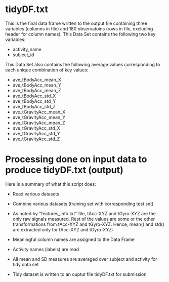 tidyDF.txt
==========

This is the final data frame written to the output file containing three variables (columns in file) and 180 observatoins (rows in file, excluding header for column names).
This Data Set contains the following two key variables:
- activity_name  
- subject_id  
  
This Data Set also contains the following average values corresponding to each unique combination of key values:
- ave_tBodyAcc_mean_X
- ave_tBodyAcc_mean_Y
- ave_tBodyAcc_mean_Z
- ave_tBodyAcc_std_X
- ave_tBodyAcc_std_Y
- ave_tBodyAcc_std_Z
- ave_tGravityAcc_mean_X
- ave_tGravityAcc_mean_Y
- ave_tGravityAcc_mean_Z
- ave_tGravityAcc_std_X
- ave_tGravityAcc_std_Y
- ave_tGravityAcc_std_Z


Processing done on input data to produce tidyDF.txt (output)
=====================

Here is a summary of what this script does:  
- Read various datasets
- Combine various datasets (training set with corresponding test set)

- As noted by "features_info.txt" file, tAcc-XYZ and tGyro-XYZ are the only raw 
  signals measured. Rest of the values are some or the other transformations 
  from tAcc-XYZ and tGyro-XYZ. 
  Hence, mean() and std() are extracted only for tAcc-XYZ and tGyro-XYZ:
- Meaningful column names are assigned to the Data Frame
- Activity names (labels) are read
- All mean and SD measures are averaged over subject and activity for tidy data set
- Tidy dataset is written to an ouptut file tidyDF.txt for submission
